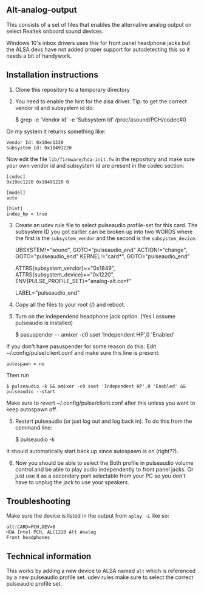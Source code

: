 Alt-analog-output
-----------------

This consists of a set of files that enables the alternative analog output on select Realtek onboard sound devices.

Windows 10's inbox drivers uses this for front panel headphone jacks but the ALSA devs have not added proper support for autodetecting this so it needs a bit of handywork.

Installation instructions
-------------------------
1. Clone this repository to a temporary directory

2. You need to enable the hint for the alsa driver.
Tip: to get the correct vendor id and subsystem id do:

    $ grep -e 'Vendor Id' -e 'Subsystem Id' /proc/asound/PCH/codec#0

On my system it returns something like:

    Vendor Id: 0x10ec1220
    Subsystem Id: 0x18491220

Now edit the file `lib/firmware/hda-init.fw` in the repository and make sure your own vendor id and subsystem id are present in the codec section:

    [codec]
    0x10ec1220 0x18491220 0

    [model]
    auto

    [hint]
    indep_hp = true

3. Create an udev rule file to select pulseaudio profile-set for this card. The subsystem ID you got earlier can be broken up into two WORDS where the first is the `subsystem_vendor` and the second is the `subsystem_device`.

    UBSYSTEM!="sound", GOTO="pulseaudio_end"
    ACTION!="change", GOTO="pulseaudio_end"
    KERNEL!="card*", GOTO="pulseaudio_end"

    ATTRS{subsystem_vendor}=="0x1849", ATTRS{subsystem_device}=="0x1220", ENV{PULSE_PROFILE_SET}="analog-alt.conf"

    LABEL="pulseaudio_end"

4. Copy all the files to your root (/) and reboot.

5. Turn on the independend headphone jack option. (Yes I assume pulseaudio is installed)

    $ pasuspender -- amixer -c0 sset 'Independent HP',0 'Enabled'

If you don't have pasuspender for some reason do this:
Edit ~/.config/pulse/client.conf and make sure this line is present:

    autospawn = no

Then run

    $ pulseaudio -k && amixer -c0 sset 'Independent HP',0 'Enabled' && pulseaudio --start

Make sure to revert ~/.config/pulse/client.conf after this unless you want to keep autospawn off.

5. Restart pulseaudio (or just log out and log back in). To do this from the command line:

    $ pulseaudio -k

It should automatically start back up since autospawn is on (right??).

6. Now you should be able to select the Both profile in pulseaudio volume control and be able to play audio independently to front panel jacks. Or just use it as a secondary port selectable from your PC so you don't have to unplug the jack to use your speakers.

Troubleshooting
---------------

Make sure the device is listed in the output from `aplay -L` like so:

    alt:CARD=PCH,DEV=0
    HDA Intel PCH, ALC1220 Alt Analog
    Front headphones

Technical information
---------------------

This works by adding a new device to ALSA named `alt` which is referenced by a new pulseaudio profile set. udev rules make sure to select the correct pulseaudio profile set.



